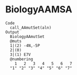 # BiologyAAMSA

    Code
      call_AAmutSet(aln)
    Output
      BiologyAAmutSet 
      @muts
      1|(2) -4N,-5P
      2|(0) 
      3|(1) E7V
      @numbering
        1   2   3   4   5   6   7 
      "1" "2" "3" "4" "5" "6" "7" 

